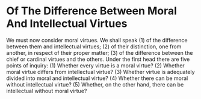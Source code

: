 # Of The Difference Between Moral And Intellectual Virtues

We must now consider moral virtues. We shall speak (1) of the difference between them and intellectual virtues; (2) of their distinction, one from another, in respect of their proper matter; (3) of the difference between the chief or cardinal virtues and the others.  Under the first head there are five points of inquiry:
(1) Whether every virtue is a moral virtue?
(2) Whether moral virtue differs from intellectual virtue?
(3) Whether virtue is adequately divided into moral and intellectual virtue?
(4) Whether there can be moral without intellectual virtue?
(5) Whether, on the other hand, there can be intellectual without moral virtue?